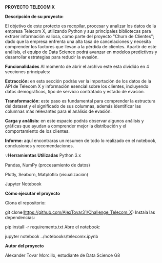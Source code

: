 **PROYECTO TELECOM X**

**Descripción de su proyecto:**

El objetivo de este protecto es recopilar, procesar y analizar los datos de la empresa Telecom X, utilizando Python y sus principales bibliotecas para extraer información valiosa, como parte del proyecto "Churn de Clientes"; dado que la empresa enfrenta una alta tasa de cancelaciones y necesita comprender los factores que llevan a la pérdida de clientes. Apartir de este análisis, el equipo de Data Science podrá avanzar en modelos predictivos y desarrollar estrategias para reducir la evasión.

**Funcionalidades**
Al momento de abrir el archivo este esta dividido en 4 secciones principales:

**Extracción:** en esta sección podrás ver la importación de los datos de la API de Telecom X y información esencial sobre los clientes, incluyendo datos demográficos, tipo de servicio contratado y estado de evasión.

**Transformación:** este paso es fundamental para comprender la estructura del dataset y el significado de sus columnas, además identificar las columnas más relevantes para el análisis de evasión.

**Carga y análisis:** en este espacio podrás observar algunos análisis y gráficas que ayudan a comprender mejor la distribución y el comportamiento de los clientes.

**Informe:** aquí encontraras un resumen de todo lo realizado en el notebook, conclusiones y recomendaciones.

💡**Herramientas Utilizadas**
Python 3.x

Pandas, NumPy (procesamiento de datos)

Plotly, Seaborn, Matplotlib (visualización)

Jupyter Notebook

 **Cómo ejecutar el proyecto**
 
Clona el repositorio:

git clone(https://github.com/AlexTovar31/Challenge_Telecom_X)
Instala las dependencias:

pip install -r requirements.txt
Abre el notebook:

jupyter notebook ../notebooks/telecomx.ipynb


**Autor del proyecto**

Alexander Tovar Morcillo, estudiante de Data Science G8
